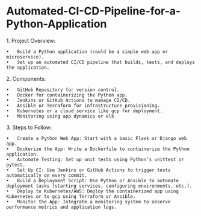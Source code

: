 # Automated-CI-CD-Pipeline-for-a-Python-Application
1.⁠ ⁠Project Overview:

	•	Build a Python application (could be a simple web app or microservice).
	•	Set up an automated CI/CD pipeline that builds, tests, and deploys the application.

2.⁠ ⁠Components:

	•	GitHub Repository for version control.
	•	Docker for containerizing the Python app.
	•	Jenkins or GitHub Actions to manage CI/CD.
	•	Ansible or Terraform for infrastructure provisioning.
	•	Kubernetes or a cloud service like gcp for deployment.
	•	Monitoring using app dynamics or elk

3.⁠ ⁠Steps to Follow:

	•	Create a Python Web App: Start with a basic Flask or Django web app.
	•	Dockerize the App: Write a Dockerfile to containerize the Python application.
	•	Automate Testing: Set up unit tests using Python’s unittest or pytest.
	•	Set Up CI: Use Jenkins or GitHub Actions to trigger tests automatically on every commit.
	•	Build a Deployment Script: Use Python or Ansible to automate deployment tasks (starting services, configuring environments, etc.).
	•	Deploy to Kubernetes/AWS: Deploy the containerized app using Kubernetes or to gcp using Terraform or Ansible.
	•	Monitor the App: Integrate a monitoring system to observe performance metrics and application logs.
